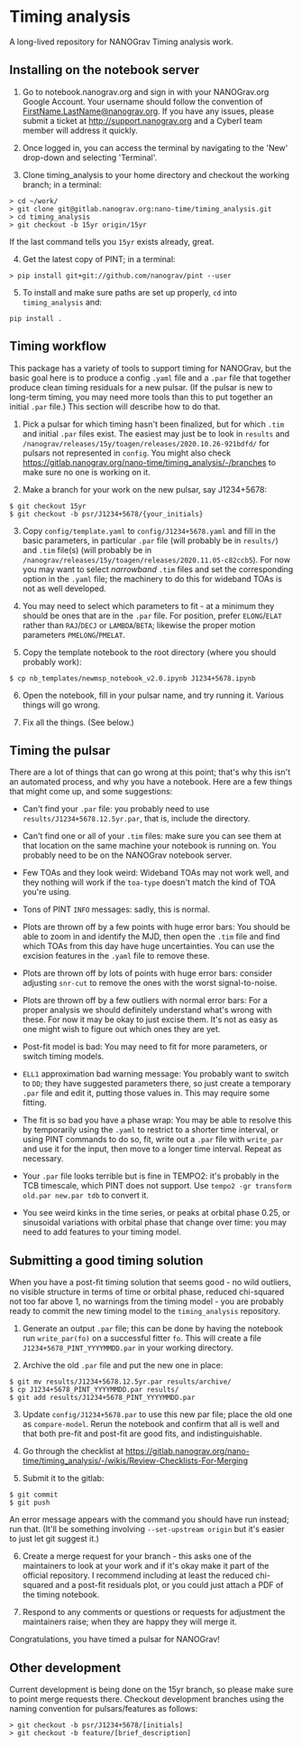 # Timing analysis

A long-lived repository for NANOGrav Timing analysis work.

Installing on the notebook server
---------------------------------

1. Go to notebook.nanograv.org and sign in with your NANOGrav.org Google Account. Your username should follow the convention of FirstName.LastName@nanograv.org. If you have any issues, please submit a ticket at http://support.nanograv.org and a CyberI team member will address it quickly.

2. Once logged in, you can access the terminal by navigating to the 'New' drop-down and selecting 'Terminal'.

3. Clone timing_analysis to your home directory and checkout the working branch; in a terminal:
```
> cd ~/work/
> git clone git@gitlab.nanograv.org:nano-time/timing_analysis.git
> cd timing_analysis
> git checkout -b 15yr origin/15yr
```
If the last command tells you `15yr` exists already, great.

4. Get the latest copy of PINT; in a terminal:
```
> pip install git+git://github.com/nanograv/pint --user
```

5. To install and make sure paths are set up properly, `cd` into `timing_analysis` and:
```
pip install .
```

Timing workflow
---------------

This package has a variety of tools to support timing for NANOGrav, but the basic goal here is to produce a config `.yaml` file and a `.par` file that together produce clean timing residuals for a new pulsar. (If the pulsar is new to long-term timing, you may need more tools than this to put together an initial `.par` file.) This section will describe how to do that.

1. Pick a pulsar for which timing hasn't been finalized, but for which `.tim` and initial `.par` files exist. The easiest may just be to look in `results` and `/nanograv/releases/15y/toagen/releases/2020.10.26-921bdfd/` for pulsars not represented in `config`. You might also check https://gitlab.nanograv.org/nano-time/timing_analysis/-/branches to make sure no one is working on it.

2. Make a branch for your work on the new pulsar, say J1234+5678:
```
$ git checkout 15yr
$ git checkout -b psr/J1234+5678/{your_initials}
```

3. Copy `config/template.yaml` to `config/J1234+5678.yaml` and fill in the basic parameters, in particular `.par` file (will probably be in `results/`) and `.tim` file(s) (will probably be in `/nanograv/releases/15y/toagen/releases/2020.11.05-c82ccb5`). For now you may want to select *narrowband* `.tim` files and set the corresponding option in the `.yaml` file; the machinery to do this for wideband TOAs is not as well developed. 

4. You may need to select which parameters to fit - at a minimum they should be ones that are in the `.par` file. For position, prefer `ELONG`/`ELAT` rather than `RAJ`/`DECJ` or `LAMBDA`/`BETA`; likewise the proper motion parameters `PMELONG`/`PMELAT`.

5. Copy the template notebook to the root directory (where you should probably work):
```
$ cp nb_templates/newmsp_notebook_v2.0.ipynb J1234+5678.ipynb
```

6. Open the notebook, fill in your pulsar name, and try running it. Various things will go wrong.

7. Fix all the things. (See below.)

Timing the pulsar
-----------------

There are a lot of things that can go wrong at this point; that's why this isn't an automated process, and why you have a notebook. Here are a few things that might come up, and some suggestions:

- Can't find your `.par` file: you probably need to use `results/J1234+5678.12.5yr.par`, that is, include the directory.

- Can't find one or all of your `.tim` files: make sure you can see them at that location on the same machine your notebook is running on. You probably need to be on the NANOGrav notebook server.

- Few TOAs and they look weird: Wideband TOAs may not work well, and they nothing will work if the `toa-type` doesn't match the kind of TOA you're using.

- Tons of PINT `INFO` messages: sadly, this is normal.

- Plots are thrown off by a few points with huge error bars: You should be able to zoom in and identify the MJD, then open the `.tim` file and find which TOAs from this day have huge uncertainties. You can use the excision features in the `.yaml` file to remove these.

- Plots are thrown off by lots of points with huge error bars: consider adjusting `snr-cut` to remove the ones with the worst signal-to-noise.

- Plots are thrown off by a few outliers with normal error bars: For a proper analysis we should definitely understand what's wrong with these. For now it may be okay to just excise them. It's not as easy as one might wish to figure out which ones they are yet.

- Post-fit model is bad: You may need to fit for more parameters, or switch timing models. 

- `ELL1` approximation bad warning message: You probably want to switch to `DD`; they have suggested parameters there, so just create a temporary `.par` file and edit it, putting those values in. This may require some fitting. 

- The fit is so bad you have a phase wrap: You may be able to resolve this by temporarily using the `.yaml` to restrict to a shorter time interval, or using PINT commands to do so, fit, write out a `.par` file with `write_par` and use it for the input, then move to a longer time interval. Repeat as necessary.

- Your `.par` file looks terrible but is fine in TEMPO2: it's probably in the TCB timescale, which PINT does not support. Use `tempo2 -gr transform old.par new.par tdb` to convert it.

- You see weird kinks in the time series, or peaks at orbital phase 0.25, or sinusoidal variations with orbital phase that change over time: you may need to add features to your timing model.

Submitting a good timing solution
---------------------------------

When you have a post-fit timing solution that seems good - no wild outliers, no visible structure in terms of time or orbital phase, reduced chi-squared not too far above 1, no warnings from the timing model - you are probably ready to commit the new timing model to the `timing_analysis` repository.

1. Generate an output `.par` file; this can be done by having the notebook run `write_par(fo)` on a successful fitter `fo`. This will create a file `J1234+5678_PINT_YYYYMMDD.par` in your working directory.

2. Archive the old `.par` file and put the new one in place:
```
$ git mv results/J1234+5678.12.5yr.par results/archive/
$ cp J1234+5678_PINT_YYYYMMDD.par results/
$ git add results/J1234+5678_PINT_YYYYMMDD.par
```

3. Update `config/J1234+5678.par` to use this new par file; place the old one as `compare-model`. Rerun the notebook and confirm that all is well and that both pre-fit and post-fit are good fits, and indistinguishable.

4. Go through the checklist at https://gitlab.nanograv.org/nano-time/timing_analysis/-/wikis/Review-Checklists-For-Merging

5. Submit it to the gitlab:
```
$ git commit
$ git push
```
An error message appears with the command you should have run instead; run that. (It'll be something involving `--set-upstream origin` but it's easier to just let git suggest it.)

6. Create a merge request for your branch - this asks one of the maintainers to look at your work and if it's okay make it part of the official repository. I recommend including at least the reduced chi-squared and a post-fit residuals plot, or you could just attach a PDF of the timing notebook. 

7. Respond to any comments or questions or requests for adjustment the maintainers raise; when they are happy they will merge it.

Congratulations, you have timed a pulsar for NANOGrav!

Other development
-----------------

Current development is being done on the 15yr branch, so please make sure to point merge requests there. Checkout development branches using the naming convention for pulsars/features as follows:
```
> git checkout -b psr/J1234+5678/[initials]
> git checkout -b feature/[brief_description]
```
